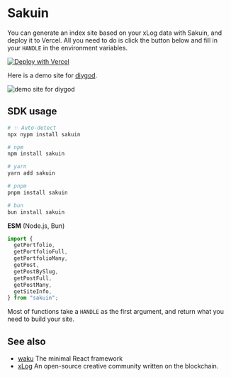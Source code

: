 # Sakuin

You can generate an index site based on your xLog data with Sakuin, and deploy it to Vercel.
All you need to do is click the button below and fill in your `HANDLE` in the environment variables.

[![Deploy with Vercel](https://vercel.com/button)](https://vercel.com/new/clone?repository-url=https%3A%2F%2Fgithub.com%2Fhyoban%2Fsakuin&env=HANDLE)

Here is a demo site for [diygod](https://diygod.cc).

![demo site for diygod](https://github.com/hyoban/hyoban.cc/assets/38493346/0ccff48f-6679-410b-9288-ae4f4cd0093d)

## SDK usage

<!-- automd:pm-install name="sakuin" -->

```sh
# ✨ Auto-detect
npx nypm install sakuin

# npm
npm install sakuin

# yarn
yarn add sakuin

# pnpm
pnpm install sakuin

# bun
bun install sakuin
```

<!-- /automd -->

<!-- automd:jsimport name="sakuin" imports="getPortfolio,getPortfolioFull,getPortfolioMany,getPost,getPostBySlug,getPostFull,getPostMany,getSiteInfo" -->

**ESM** (Node.js, Bun)

```js
import {
  getPortfolio,
  getPortfolioFull,
  getPortfolioMany,
  getPost,
  getPostBySlug,
  getPostFull,
  getPostMany,
  getSiteInfo,
} from "sakuin";
```

<!-- /automd -->

Most of functions take a `HANDLE` as the first argument, and return what you need to build your site.

## See also

- [waku](https://waku.gg) The minimal React framework
- [xLog](https://xlog.app) An open-source creative community written on the blockchain.
